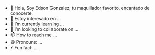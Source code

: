 - 👋 Hola, Soy Edson Gonzalez, tu maquillador favorito, encantado de conocerte.
- 👀 Estoy interesado en ...
- 🌱 I’m currently learning ...
- 💞️ I’m looking to collaborate on ...
- 📫 How to reach me ...
- 😄 Pronouns: ...
- ⚡ Fun fact: ...

<!---
edsonglez27/edsonglez27 is a ✨ special ✨ repository because its `README.md` (this file) appears on your GitHub profile.
You can click the Preview link to take a look at your changes.
--->
